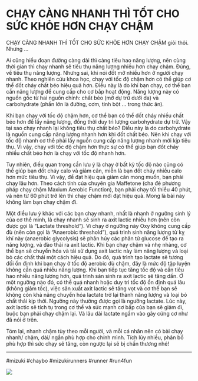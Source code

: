 # CHẠY CÀNG NHANH THÌ TỐT CHO SỨC KHỎE HƠN CHẠY CHẬM

CHẠY CÀNG NHANH THÌ TỐT CHO SỨC KHỎE HƠN CHẠY CHẬM giỏi thôi. Nhưng …

Ai cũng hiểu đoạn đường càng dài thì càng tiêu hao năng lượng, nên cùng thời gian thì chạy nhanh sẽ tiêu thụ năng lượng nhiều hơn chạy chậm. Đúng, về tiêu thụ năng lượng. Nhưng sai, khi nói đốt mỡ nhiều hơn ở người chạy nhanh. Theo nghiên cứu khoa học, chạy với tốc độ chậm hơn có thể giúp cơ thể đốt cháy chất béo hiệu quả hơn. Điều này là do khi bạn chạy, cơ thể bạn cần năng lượng để cung cấp cho cơ bắp hoạt động. Năng lượng này có nguồn gốc từ hai nguồn chính: chất béo (mỡ dự trữ dưới da) và carbohydrate (phần lớn là đường, cơm, tinh bột … trong thức ăn).

Khi bạn chạy với tốc độ chậm hơn, cơ thể bạn có thể đốt cháy nhiều chất béo hơn để lấy năng lượng, đồng thời duy trì lượng carbohydrate dự trữ. Vậy tại sao chạy nhanh lại không tiêu thụ chất béo? Điều này là do carbohydrate là nguồn cung cấp năng lượng nhanh hơn khi đốt chất béo. Nên khi chạy với tốc độ nhanh cơ thể phải lấy nguồn cung cấp năng lượng nhanh mới kịp tiêu thụ. Vì vậy, chạy với tốc độ chậm hơn thực sự có thể giúp bạn đốt cháy nhiều chất béo hơn là chạy với tốc độ nhanh hơn. 

Tuy nhiên, điều quan trọng cần lưu ý là chạy ở bất kỳ tốc độ nào cũng có thể giúp bạn đốt cháy calo và giảm cân, miễn là bạn đốt cháy nhiều calo hơn mức tiêu thụ. Vì vậy, để đạt hiệu quả giảm cân mong muốn, bạn phải chạy lâu hơn. Theo cách tính của chuyên gia Maffetone (cha đẻ phương pháp chạy chậm Maxium Aerobic Function), bạn phải chạy tối thiểu 40 phút, và nên từ 60 phút trở lên thì chạy chậm mới đạt hiệu quả. Mong là bài này không làm bạn chạy chậm đi.

Một điều lưu ý khác với các bạn chạy nhanh, nhất là nhanh ở ngưỡng sinh lý của cơ thể mình, là chạy nhanh sẽ sinh ra axit lactic nhiều hơn (nên còn được gọi là “Lactate threshold”). Vì chạy ở ngưỡng này Oxy không cung cấp đủ (nên còn gọi là “Anaerobic threshold”), quá trình sinh năng lượng từ kỵ khí này (anaerobic glycolysis) sẽ phân hủy các phân tử glucose để tạo ra năng lượng, và đào thải ra axit lactic. Khi bạn chạy chậm và nhẹ nhàng, cơ thể bạn sẽ chuyển hóa và tái sử dụng axit lactic này làm năng lượng và loại bỏ các chất thải một cách hiệu quả. Do đó, quá trình tạo lactate sẽ tương đối ổn định khi bạn chạy ở tốc độ aerobic đủ chậm, đây là mức độ tập luyện không cần quá nhiều năng lượng. Khi bạn tiếp tục tăng tốc độ và cần tiêu hao nhiều năng lượng hơn, quá trình sản sinh ra axit lactic sẽ tăng dần. Ở một ngưỡng nào đó, có thể quá nhanh hoặc duy trì tốc độ ổn định quá lâu (không giảm tốc), việc sản xuất axit lactic sẽ tăng vọt và cơ thể bạn sẽ không còn khả năng chuyển hóa lactate trở lại thành năng lượng và loại bỏ chất thải kịp thời. Ngưỡng này thường được gọi là ngưỡng lactate. Lúc này, axit lactic sẽ tích tụ trong cơ thể và sức mạnh cơ bắp của bạn sẽ giảm đi, buộc bạn phải chạy chậm lại. Và lâu dài lactate ngấm vào gây cứng cơ như đã nói ở trên.

Tóm lại, nhanh chậm tùy theo mỗi người, và mỗi cá nhân nên có bài chạy nhanh/ chậm, dài/ ngắn phù hợp cho chính mình. Tích lũy nhiều, phân bổ phù hợp thì sức chạy sẽ tăng, còn ngược lại sẽ bị chấn thương nhé!

---
#mizuki #chaybo #mizukirunners #runner #run4fun


![](https://scontent.fsgn5-8.fna.fbcdn.net/v/t39.30808-6/415860629_7006204019462812_7757173259621762184_n.jpg?_nc_cat=109&ccb=1-7&_nc_sid=aa7b47&_nc_eui2=AeHUSJDypwcs0D0W7zj1QJQpMDCHb_Bq4EswMIdv8GrgSwVtGmUaKJGJbGdov8zlfWTTFSjcS4uV66Fg9BfB2_vL&_nc_ohc=O_LWTIHZrCsQ7kNvgHDMtQa&_nc_ht=scontent.fsgn5-8.fna&_nc_gid=AIMpImpy_z-_NZ2vYA2cWXA&oh=00_AYABUizWAt2bBXEYYL6sg1igclywL52Sq7iu8sLRN_Qe_A&oe=66C9B717)